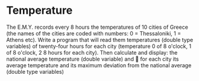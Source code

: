 # Temperature
 The E.M.Y. records every 8 hours the temperatures of 10 cities of Greece (the names of the cities are
coded with numbers: 0 = Thessaloniki, 1 = Athens etc). Write a program that will read them
temperatures (double type variables) of twenty-four hours for each city (temperature 0
of 8 o'clock,
1
of 8 o'clock, 2
8 hours for each city). Then calculate and display:
 the national average temperature (double variable) and
 for each city its average temperature and its maximum deviation from the national average
(double type variables)
